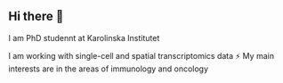 ## Hi there 👋

 I am PhD studennt at Karolinska Institutet

I am working with single-cell and spatial transcriptomics data
⚡ My main interests are in the areas of immunology and oncology


<!--
**gurylevamv/gurylevamv** is a ✨ _special_ ✨ repository because its `README.md` (this file) appears on your GitHub profile.

Here are some ideas to get you started:

- 🔭 I’m currently working on ...
- 🌱 I’m currently learning ...
- 👯 I’m looking to collaborate on ...
- 🤔 I’m looking for help with ...
- 💬 Ask me about ...
- 📫 How to reach me: ...
- 😄 Pronouns: ...
- ⚡ Fun fact: ...
-->
